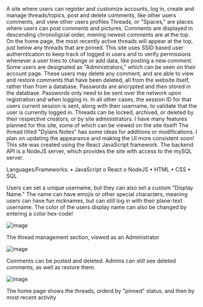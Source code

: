 A site where users can register and customize accounts, log in, create and manage threads/topics, post and delete comments, like other users comments, and view other users profiles
Threads, or "Spaces," are places where users can post comments and pictures. Comments are displayed in descending chronoligcial order, mening newest comments are at the top. On the home page, the most recently active threads will appear at the top, just below any threads that are pinned.
This site uses SSID based user autherntication to keep track of logged in users and to verify permissions whenever a user tries to change or add data, like posting a new comment. Some users are designated as "Administrators," which can be seen on their account page. These users may delete any comment, and are able to view and restore comments that have been deleted, all from the website itself, rather than from a database.
Passwords are ancrypted and then stored in the database. Passwords only need to be sent over the network upon registration and when logging in. In all other cases, the session ID for that users current session is sent, along with their username, to validate that the user is currently logged in.
Threads can be locked, archived, or deleted by their respective creators, or by site administrators.
I have many features planned for this site, some of which can be viewed on the site itself! The thread titled "Dylans Notes" has some ideas for additions or modifications. I plan on updating the appearance and making the UI more consistent soon!
This site was created using the React JavaScript framework. The backend API is a NodeJS server, which provides the site with access to the mySQL server.

Languages/Frameworks:
•	JavaScript
o	React
o	NodeJS
•	HTML
•	CSS
•	SQL

Users can set a unique username, but they can also set a custom "Display Name." The name can have emojis or other special characters, meaning users can have fun nicknames, but can still log in with their plane-text username. The color of the users display name can also be changed by entering a color hex-code!

 ![image](https://user-images.githubusercontent.com/98580719/222946444-e10f4513-e8bf-4541-8be1-63e86446b57d.png)

The thread management section, viewed as an Administrator

 ![image](https://user-images.githubusercontent.com/98580719/222946447-fcead859-50eb-491b-9c6e-6c76a0cb3323.png)

Comments can be posted and deleted. Admins can still see deleted comments, as well as restore them.

 ![image](https://user-images.githubusercontent.com/98580719/222946471-69c9ac9d-9c24-47ad-b2db-5d6b3aa51f74.png)

The home page shows the threads, orderd by "pinned" status, and then by most recent activity
 

